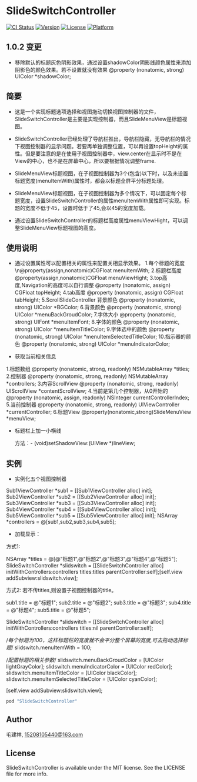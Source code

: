 # SlideSwitchController

[![CI Status](http://img.shields.io/travis/15208105440@163.com/SlideSwitchController.svg?style=flat)](https://travis-ci.org/15208105440@163.com/SlideSwitchController)
[![Version](https://img.shields.io/cocoapods/v/SlideSwitchController.svg?style=flat)](http://cocoapods.org/pods/SlideSwitchController)
[![License](https://img.shields.io/cocoapods/l/SlideSwitchController.svg?style=flat)](http://cocoapods.org/pods/SlideSwitchController)
[![Platform](https://img.shields.io/cocoapods/p/SlideSwitchController.svg?style=flat)](http://cocoapods.org/pods/SlideSwitchController)


## 1.0.2 变更

 - 移除默认的标题灰色阴影效果，通过设置shadowColor阴影线颜色属性来添加阴影色的颜色效果。若不设置就没有效果
 @property (nonatomic, strong) UIColor *shadowColor;

## 简要

 - 这是一个实现标题选项选择和视图拖动切换视图控制器的文件，SlideSwitchController是主要是实现控制器，而且SlideMenuView是标题视图。

 - SlideSwitchController已经处理了导航栏推出，导航栏隐藏，无导航栏的情况下视图控制器的显示问题。若要再单独调整位置，可以再设置topHeight的属性。但是要注意的是在使用子视图控制器中，view.center在显示时不是在View的中心，也不是在屏幕中心，所以要根据情况调整frame.

 -  SlideMenuView标题视图，在子视图控制器为3个(包含)以下时，以及未设置标题宽度(menuItemWith)属性时，都会以标题全屏平分标题处理。

 -  SlideMenuView标题视图，在子视图控制器为多个情况下，可以固定每个标题宽度，设置SlideSwitchController的属性menuItemWith属性即可实现。标题的宽度不低于45，设置时低于了45,会以45的宽度加载。

 -  通过设置SlideSwitchController的标题栏高度属性menuViewHight，可以调整SlideMenuView标题视图的高度。


## 使用说明

 - 通过设置属性可以配置相关的属性来配置关相显示效果。
 1.每个标题的宽度\n@property(assign,nonatomic)CGFloat menuItemWith;
 2.标题栏高度
 @property(assign,nonatomic)CGFloat menuViewHight;
 3.top高度,Navigation的高度可以自行调整
 @property (nonatomic, assign) CGFloat topHeight;
 4.tab高度
 @property (nonatomic, assign) CGFloat tabHeight;
 5.ScrollSlideController 背景颜色
 @property (nonatomic, strong) UIColor *BGColor;
 6.背景颜色
 @property (nonatomic, strong) UIColor *menuBackGroudColor;
 7.字体大小
 @property (nonatomic, strong) UIFont  *menuItemFont;
 8.字体的颜色
 @property (nonatomic, strong) UIColor *menuItemTitleColor;
 9.字体选中的颜色
 @property (nonatomic, strong) UIColor *menuItemSelectedTitleColor;
 10.指示器的颜色
 @property (nonatomic, strong) UIColor *menuIndicatorColor;
 
 - 获取当前相关信息
 
 1.标题数组
 @property (nonatomic, strong, readonly) NSMutableArray *titles;
 2.控制器
 @property (nonatomic, strong, readonly) NSMutableArray *controllers;
 3.内容ScrollView
 @property (nonatomic, strong, readonly) UIScrollView *contentScrollView;
 4.当前是第几个控制器，从0开始的
 @property (nonatomic, assign, readonly) NSInteger currentControllerIndex;
 5.当前控制器
 @property (nonatomic, strong, readonly) UIViewController *currentController;
 6.标题View
 @property(nonatomic,strong)SlideMenuView *menuView;

 - 标题栏上加一小横线

     方法：- (void)setShadowView:(UIView *)lineView;
   
## 实例

   - 实例化五个视图控制器
   
   Sub1ViewController *sub1 = [[Sub1ViewController alloc] init];
   Sub2ViewController *sub2 = [[Sub2ViewController alloc] init];
   Sub3ViewController *sub3 = [[Sub3ViewController alloc] init];
   Sub4ViewController *sub4 = [[Sub4ViewController alloc] init];
   Sub5ViewController *sub5 = [[Sub5ViewController alloc] init];
   NSArray *controllers = @[sub1,sub2,sub3,sub4,sub5];


- 加载显示：

方式1:

NSArray *titles = @[@"标题1",@"标题2",@"标题3",@"标题4",@"标题5"];
SlideSwitchController *slidswitch = [[SlideSwitchController alloc] initWithControllers:controllers titles:titles parentController:self];[self.view addSubview:slidswitch.view];


方式2: 若不传titles,则设置子视图控制器的title。

sub1.title = @"标题1";
sub2.title = @"标题2";
sub3.title = @"标题3";
sub4.title = @"标题4";
sub5.title = @"标题5";


SlideSwitchController *slidswitch = [[SlideSwitchController alloc] initWithControllers:controllers titles:nil parentController:self];


/*每个标题为100，这样标题栏的宽度就不会平分整个屏幕的宽度,可去拖动选择标题*/
slidswitch.menuItemWith = 100;


/*配置标题的相关参数*/
slidswitch.menuBackGroudColor = [UIColor lightGrayColor];
slidswitch.menuIndicatorColor = [UIColor redColor];
slidswitch.menuItemTitleColor = [UIColor blackColor];
slidswitch.menuItemSelectedTitleColor = [UIColor cyanColor];

[self.view addSubview:slidswitch.view];

```ruby
pod "SlideSwitchController"
```

## Author

 毛建祥, 15208105440@163.com

## License

SlideSwitchController is available under the MIT license. See the LICENSE file for more info.
